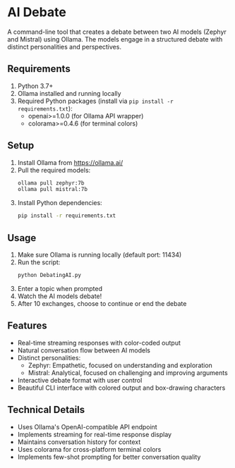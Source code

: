 # AI Debate

A command-line tool that creates a debate between two AI models (Zephyr and Mistral) using Ollama. The models engage in a structured debate with distinct personalities and perspectives.

## Requirements

1. Python 3.7+
2. Ollama installed and running locally
3. Required Python packages (install via `pip install -r requirements.txt`):
   - openai>=1.0.0 (for Ollama API wrapper)
   - colorama>=0.4.6 (for terminal colors)

## Setup

1. Install Ollama from https://ollama.ai/
2. Pull the required models:
   ```bash
   ollama pull zephyr:7b
   ollama pull mistral:7b
   ```
3. Install Python dependencies:
   ```bash
   pip install -r requirements.txt
   ```

## Usage

1. Make sure Ollama is running locally (default port: 11434)
2. Run the script:
   ```bash
   python DebatingAI.py
   ```
3. Enter a topic when prompted
4. Watch the AI models debate!
5. After 10 exchanges, choose to continue or end the debate

## Features

- Real-time streaming responses with color-coded output
- Natural conversation flow between AI models
- Distinct personalities:
  - Zephyr: Empathetic, focused on understanding and exploration
  - Mistral: Analytical, focused on challenging and improving arguments
- Interactive debate format with user control
- Beautiful CLI interface with colored output and box-drawing characters

## Technical Details

- Uses Ollama's OpenAI-compatible API endpoint
- Implements streaming for real-time response display
- Maintains conversation history for context
- Uses colorama for cross-platform terminal colors
- Implements few-shot prompting for better conversation quality


